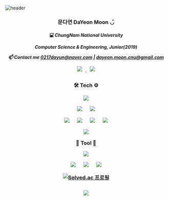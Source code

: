![header](https://capsule-render.vercel.app/api?type=slice&color=D3D3D3&height=300&section=header&text=DaYeon%20Moon%20◡̈&fontAlign=80&fontSize=40&fontColor=474747&animation=twinkling)
<h3 align="center">
    문다연 DaYeon Moon ◡̈
</h3>
<h5 align="center">
💻 ChungNam National University
    
Computer Science & Engineering, Junior(2019)
    
📫 Contact me 0217dayun@naver.com | dayeon.moon.cnu@gmail.com


<p align=center>
   
<a href="https://instagram.com/dayo2n">
    <img 
        src="http://img.shields.io/badge/-Instagram-black?style=flat&logo=Instagram&link=https://instagram.com/alpox.dev/"
        style="height : auto; margin-left : 10px; margin-right : 10px;"/>
</a>

<a href="https://velog.io/@dayo2n">
    <img 
        src="https://img.shields.io/badge/Velog-black?style=flat-square&logo=Vimeo&logoColor=019733&link=https://velog.io/@dayo2n"
        style="height : auto; margin-left : 10px; margin-right : 10px;"/>
</a>
    

<h2></h2>

<h3 align="center">
    
🛠 Tech ⚙️

<img src="https://img.shields.io/badge/Java-black?style=flat-square&logo=Java&logoColor=FF901E"
        style="height : auto; margin-left : 10px; margin-right : 10px;"/>
    
<img src="https://img.shields.io/badge/iOS-black?style=flat-square&logo=iOS&logoColor=E8E8E8"
        style="height : auto; margin-left : 10px; margin-right : 10px;"/>
<img src="https://img.shields.io/badge/Swift-black?style=flat-square&logo=Swift&logoColor=1793D1"
        style="height : auto; margin-left : 10px; margin-right : 10px;"/>
    
<img src="https://img.shields.io/badge/HTML-black?style=flat-square&logo=HTML5&logoColor=E34F26"
        style="height : auto; margin-left : 10px; margin-right : 10px;"/>
<img src="https://img.shields.io/badge/CSS-black?style=flat-square&logo=CSS3&logoColor=1572B6"
        style="height : auto; margin-left : 10px; margin-right : 10px;"/>
<img src="https://img.shields.io/badge/PHP-black?style=flat-square&logo=PHP&logoColor=777BB4"
        style="height : auto; margin-left : 10px; margin-right : 10px;"/>
<img src="https://img.shields.io/badge/JS-black?style=flat-square&logo=JavaScript&logoColor=F7DF1E"
        style="height : auto; margin-left : 10px; margin-right : 10px;"/>
    
<img src="https://img.shields.io/badge/Oracle Database-black?̊̈style=flat-square&logo=Oracle&logoColor=F80000"
        style="height : auto; margin-left : 10px; margin-right : 10px;"/>
    
🔨 Tool 🔩
    
    
<img src="https://img.shields.io/badge/MacBook Pro(2019, Big Sur)-black?̊̈style=flat-square&logo=Apple&logoColor=FFFFFF"
        style="height : auto; margin-left : 10px; margin-right : 10px;"/>
    
<img src="https://img.shields.io/badge/Xcode-black?style=flat-square&logo=Xcode&logoColor=1793D1"
        style="height : auto; margin-left : 10px; margin-right : 10px;"/>
<img src="https://img.shields.io/badge/Eclipse-black?style=flat-square&logo=Eclipse IDE&logoColor=071D49"
        style="height : auto; margin-left : 10px; margin-right : 10px;"/>
<img src="https://img.shields.io/badge/VSCode-black?style=flat-square&logo=Visual Studio Code&logoColor=0094F5"
        style="height : auto; margin-left : 10px; margin-right : 10px;"/>

[![Solved.ac 프로필](http://mazassumnida.wtf/api/generate_badge?boj=ansek217)](https://solved.ac/ansek217)
    
<h2></h2>
    
<p align=center>
<a href="https://hits.seeyoufarm.com">
<img src="https://hits.seeyoufarm.com/api/count/incr/badge.svg?url=https%3A%2F%2Fgithub.com%2Fday2on&count_bg=%23E7A2A2&title_bg=%23B20909&icon=github.svg&icon_color=%23FFFFFF&title=hits&edge_flat=true"/></a>

</p>
